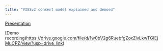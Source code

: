 ```yaml
---
title: "VISSv2 consent model explained and demoed"
---
```


[Presentation](https://wiki.covesa.global/display/WIK4/COVESA+All+Member+Meeting+~+April+16-18%2C+2024?preview=/98271360/100728867/VISSv2-consent-model-explained-and-demoed.pptx)

[Demo recording(https://drive.google.com/file/d/1w0bV2g6RuebfgZoxZlvLkwTGIEjMuCPZ/view?usp=drive_link)

